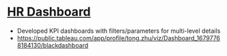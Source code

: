 # [HR Dashboard](https://public.tableau.com/app/profile/tong.zhu/viz/Dashboard_16797768184130/blackdashboard)
- Developed KPI dashboards with filters/parameters for multi-level details
- https://public.tableau.com/app/profile/tong.zhu/viz/Dashboard_16797768184130/blackdashboard
